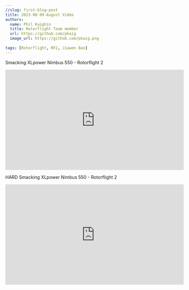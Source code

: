 ```yaml
---
//slug: first-blog-post
title: 2023-08-09-August Video
authors:
  name: Phil Kaighin
  title: Rotorflight Team member
  url: https://github.com/pkaig
  image_url: https://github.com/pkaig.png
  
tags: [Rotorflight, RF2, Jiawen Bao]
---
```


Smacking XLpower Nimbus 550 - Rotorflight 2
<iframe width="560" height="315" src="https://www.youtube.com/embed/-NuSlO-8pko?si=b3-vWuSGdHtDzGvS" title="YouTube video player" frameborder="0" allow="accelerometer; autoplay; clipboard-write; encrypted-media; gyroscope; picture-in-picture; web-share; fullscreen" allowfullscreen></iframe>

HARD Smacking XLpower Nimbus 550 - Rotorflight 2
<iframe width="560" height="315" src="https://www.youtube.com/embed/B8iFSIXf6O0?si=UwKLg1VYlvxEkBJP" title="YouTube video player" frameborder="0" allow="accelerometer; autoplay; clipboard-write; encrypted-media; gyroscope; picture-in-picture; web-share; fullscreen" allowfullscreen></iframe>

